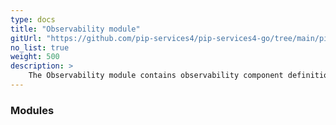 ```yaml
---
type: docs
title: "Observability module"
gitUrl: "https://github.com/pip-services4/pip-services4-go/tree/main/pip-services4-aws-node"
no_list: true
weight: 500
description: > 
    The Observability module contains observability component definitions that can be used to build applications and services.
---
```



### Modules
